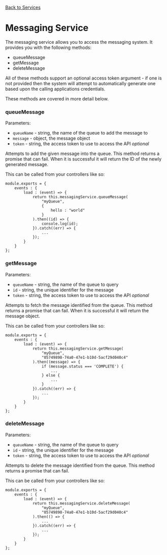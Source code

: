 [Back to Services](/documentation/services)

# Messaging Service

The messaging service allows you to access the messaging system. It provides you with the following methods:

*   queueMessage
*   getMessage
*   deleteMessage

All of these methods support an optional access token argument - if one is not provided then the system will attempt to automatically generate one based upon the calling applications credentials.

These methods are covered in more detail below.

### queueMessage

Parameters:

*   `queueName` - string, the name of the queue to add the message to
*   `message` - object, the message object
*   `token` - string, the access token to use to access the API *optional*

Attempts to add the given message into the queue. This method returns a promise that can fail. When it is successful it will return the ID of the newly generated message.

This can be called from your controllers like so:

```
module.exports = {
	events : {
		load : (event) => {
			return this.messagingService.queueMessage(
				"myQueue",
				{
					hello : "world"
				}
			).then((id) => {
				console.log(id);
			}).catch((err) => {
				...
			});
		}
	}
};
```

### getMessage

Parameters:

*   `queueName` - string, the name of the queue to query
*   `id` - string, the unique identifier for the message
*   `token` - string, the access token to use to access the API *optional*

Attempts to fetch the message identified from the queue. This method returns a promise that can fail. When it is successful it will return the message object.

This can be called from your controllers like so:

```
module.exports = {
	events : {
		load : (event) => {
			return this.messagingService.getMessage(
				"myQueue",
				"05749898-74a0-47e1-b10d-5acf29d040c4"
			).then((message) => {
				if (message.status === 'COMPLETE') {
					...
				} else {
					...
				}
			}).catch((err) => {
				...
			});
		}
	}
};
```

### deleteMessage

Parameters:

*   `queueName` - string, the name of the queue to query
*   `id` - string, the unique identifier for the message
*   `token` - string, the access token to use to access the API *optional*

Attempts to delete the message identified from the queue. This method returns a promise that can fail.

This can be called from your controllers like so:

```
module.exports = {
	events : {
		load : (event) => {
			return this.messagingService.deleteMessage(
				"myQueue",
				"05749898-74a0-47e1-b10d-5acf29d040c4"
			).then(() => {
				...
			}).catch((err) => {
				...
			});
		}
	}
};
```